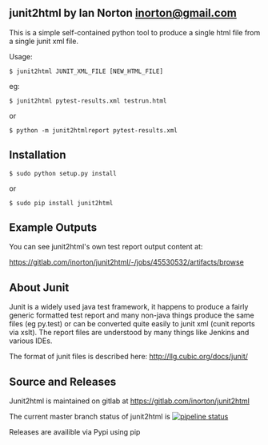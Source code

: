 junit2html by Ian Norton <inorton@gmail.com>
-------------------------------------------------------------

This is a simple self-contained python tool to
produce a single html file from a single junit xml file.

Usage:

```
$ junit2html JUNIT_XML_FILE [NEW_HTML_FILE]
```

eg:

```
$ junit2html pytest-results.xml testrun.html
```
or
```
$ python -m junit2htmlreport pytest-results.xml
```

Installation
------------
```
$ sudo python setup.py install
```
or
```
$ sudo pip install junit2html
```

Example Outputs
---------------

You can see junit2html's own test report output content at:

https://gitlab.com/inorton/junit2html/-/jobs/45530532/artifacts/browse


About Junit
-----------

Junit is a widely used java test framework, it happens to produce a fairly
generic formatted test report and many non-java things produce the same files
(eg py.test) or can be converted quite easily to junit xml (cunit reports via 
xslt). The report files are understood by many things like Jenkins and various
 IDEs.

The format of junit files is described here: http://llg.cubic.org/docs/junit/

Source and Releases
-------------------

Junit2html is maintained on gitlab at https://gitlab.com/inorton/junit2html

The current master branch status of junit2html is [![pipeline status](https://gitlab.com/inorton/junit2html/badges/master/pipeline.svg)](https://gitlab.com/inorton/junit2html/commits/master)

Releases are availible via Pypi using pip


